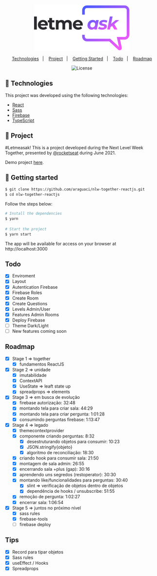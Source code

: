 <p align="center">
  <a href="https://letmeask-42c3c.web.app/" target="_black" title="Let me Ask - Demo Project"><img src="https://raw.githubusercontent.com/araguaci/nlw-together-reactjs/8c5990381e6092f62e1d6f48310cc82f299ac6e1/src/assets/images/logo.svg" alt="Letmeask" /></a>
</p>

<p align="center">
  <a href="#-technologies">Technologies</a>&nbsp;&nbsp;&nbsp;|&nbsp;&nbsp;&nbsp;
  <a href="#-project">Project</a>&nbsp;&nbsp;&nbsp;|&nbsp;&nbsp;&nbsp;
  <a href="#-getting-started">Getting Started</a>&nbsp;&nbsp;&nbsp;|&nbsp;&nbsp;&nbsp;
  <a href="#todo">Todo</a>&nbsp;&nbsp;&nbsp;|&nbsp;&nbsp;&nbsp;
  <a href="#roadmap">Roadmap</a>
</p>

<p align="center">
  <img alt="License" src="https://img.shields.io/static/v1?label=license&message=MIT&color=8257E5&labelColor=000000">
<br>

## 🧪 Technologies

This project was developed using the following technologies:

- [React](https://reactjs.org)
- [Sass](https://sass-lang.com/)
- [Firebase](https://firebase.google.com/)
- [TypeScript](https://www.typescriptlang.org/)

## 🔎 Project 

#Letmeasak! This is a project developed during the Next Level Week Together, presented by <a href="https://github.com/rocketseat">@rocketseat</a> during June 2021.
  
Demo project [here](https://letmeask-42c3c.web.app).

## 🚀 Getting started

```bash
$ git clone https://github.com/araguaci/nlw-together-reactjs.git
$ cd nlw-together-reactjs
```

Follow the steps below:

```bash
# Install the dependencies
$ yarn

# Start the project
$ yarn start
```

The app will be available for access on your browser at http://localhost:3000

## Todo
- [x] Enviroment
- [x] Layout
- [x] Autentication Firebase
- [x] Firebase Roles
- [x] Create Room
- [x] Create Questions
- [x] Levels Admin/User
- [x] Features Admin Rooms 
- [x] Deploy Firebase
- [ ] Theme Dark/Light
- [ ] New features coming soon

## Roadmap

- [x] Stage 1 => together
  - [x] fundamentos ReactJS

- [x] Stage 2 => unidade
  - [x] imutabilidade
  - [x] ContextAPI
  - [x] UseState => leaft state up
  - [x] spreadprops => elements
      
- [x] Stage 3 => em busca de evolução
  - [x] firebase autorização: 32:48
  - [x] montando tela para criar sala: 44:29
  - [x] montando tela para criar pergunta: 1:01:28
  - [x] consumindo perguntas firebase: 1:13:47

- [x] Stage 4 => legado
  - [x] themecontextprovider 
  - [x] componente criando perguntas: 8:32
    - [x] desestruturando objetos para consumir: 10:23
    - [x] JSON.stringify{objeto}
    - [x] algoritmo de reconciliação: 18:30
  - [x] criando hook para consumir sala: 21:50
  - [x] montagem de sala admin: 26:55
  - [x] encerrando sala +plus (gap): 30:16
  - [x] aprendendo uns segredos (restoperator): 30:30
  - [x] montando like/funcionalidades para perguntas: 30:40
    - [x] slint => verificação de objetos dentro de objetos
    - [x] dependência de hooks / unsubscribe: 51:55
  - [x] remoção de pergunta: 1:02:27
  - [x] encerrar sala: 1:06:54

- [x] Stage 5 => juntos no próximo nível
  - [x] sass rules
  - [x] firebase-tools
  - [ ] firebase deploy

## Tips
  - [x] Record<typeKey> para tipar objetos
  - [x] Sass rules
  - [x] useEffect / Hooks
  - [x] Spreadprops
